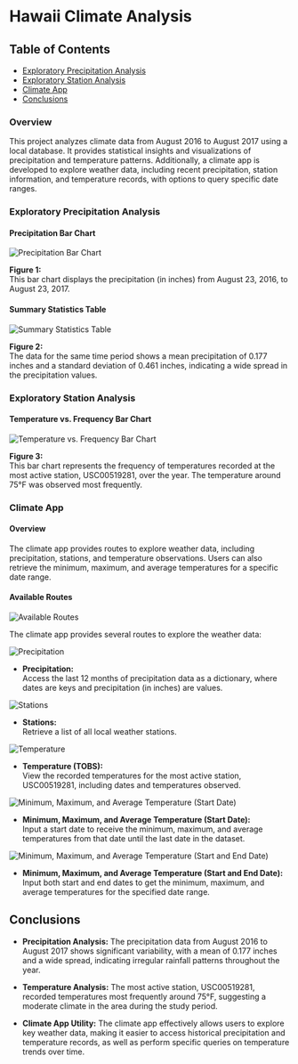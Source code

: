 # Hawaii Climate Analysis

## Table of Contents
- [Exploratory Precipitation Analysis](#exploratory-precipitation-analysis)
- [Exploratory Station Analysis](#exploratory-station-analysis)
- [Climate App](#climate-app)
- [Conclusions](#conclusions)

### Overview

This project analyzes climate data from August 2016 to August 2017 using a local database. It provides statistical insights and visualizations of precipitation and temperature patterns. Additionally, a climate app is developed to explore weather data, including recent precipitation, station information, and temperature records, with options to query specific date ranges.

### Exploratory Precipitation Analysis

#### Precipitation Bar Chart
![Precipitation Bar Chart](https://github.com/pixare7/sqlalchemy-project/blob/main/images/fig1.png)

**Figure 1:**  
This bar chart displays the precipitation (in inches) from August 23, 2016, to August 23, 2017.

#### Summary Statistics Table
![Summary Statistics Table](https://github.com/pixare7/sqlalchemy-project/blob/main/images/fig2.png)

**Figure 2:**  
The data for the same time period shows a mean precipitation of 0.177 inches and a standard deviation of 0.461 inches, indicating a wide spread in the precipitation values.

### Exploratory Station Analysis

#### Temperature vs. Frequency Bar Chart
![Temperature vs. Frequency Bar Chart](https://github.com/pixare7/sqlalchemy-project/blob/main/images/fig3.png)

**Figure 3:**  
This bar chart represents the frequency of temperatures recorded at the most active station, USC00519281, over the year. The temperature around 75°F was observed most frequently.

### Climate App

#### Overview

The climate app provides routes to explore weather data, including precipitation, stations, and temperature observations. Users can also retrieve the minimum, maximum, and average temperatures for a specific date range.

#### Available Routes

![Available Routes](https://github.com/pixare7/sqlalchemy-project/blob/main/images/fig4.png)

The climate app provides several routes to explore the weather data:

![Precipitation](https://github.com/pixare7/sqlalchemy-project/blob/main/images/fig5.png)

- **Precipitation:**  
  Access the last 12 months of precipitation data as a dictionary, where dates are keys and precipitation (in inches) are values.

![Stations](https://github.com/pixare7/sqlalchemy-project/blob/main/images/fig6.png)

- **Stations:**  
  Retrieve a list of all local weather stations.

![Temperature](https://github.com/pixare7/sqlalchemy-project/blob/main/images/fig7.png)

- **Temperature (TOBS):**  
  View the recorded temperatures for the most active station, USC00519281, including dates and temperatures observed.

![Minimum, Maximum, and Average Temperature (Start Date)](https://github.com/pixare7/sqlalchemy-project/blob/main/images/fig8.png)

- **Minimum, Maximum, and Average Temperature (Start Date):**  
  Input a start date to receive the minimum, maximum, and average temperatures from that date until the last date in the dataset.

![Minimum, Maximum, and Average Temperature (Start and End Date)](https://github.com/pixare7/sqlalchemy-project/blob/main/images/fig9.png)

- **Minimum, Maximum, and Average Temperature (Start and End Date):**  
  Input both start and end dates to get the minimum, maximum, and average temperatures for the specified date range.

## Conclusions

- **Precipitation Analysis:** The precipitation data from August 2016 to August 2017 shows significant variability, with a mean of 0.177 inches and a wide spread, indicating irregular rainfall patterns throughout the year.

- **Temperature Analysis:** The most active station, USC00519281, recorded temperatures most frequently around 75°F, suggesting a moderate climate in the area during the study period.

- **Climate App Utility:** The climate app effectively allows users to explore key weather data, making it easier to access historical precipitation and temperature records, as well as perform specific queries on temperature trends over time.

